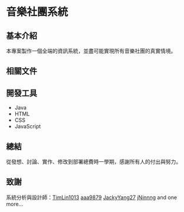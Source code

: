 音樂社團系統
===
## 基本介紹
本專案製作一個全端的資訊系統，並盡可能實現所有音樂社團的真實情境。
## 相關文件

## 開發工具
* Java
* HTML
* CSS
* JavaScript
## 總結
從發想、討論、實作、修改到部署總費時一學期，感謝所有人的付出與努力。

## 致謝
系統分析與設計師：[TimLin1013](https://github.com/TimLin1013)
                [aaa9879](https://github.com/aaa9879)
                [JackyYang27](https://github.com/JackyYang27)
                [jNinnng](https://github.com/jNinnng)
                and one more...
